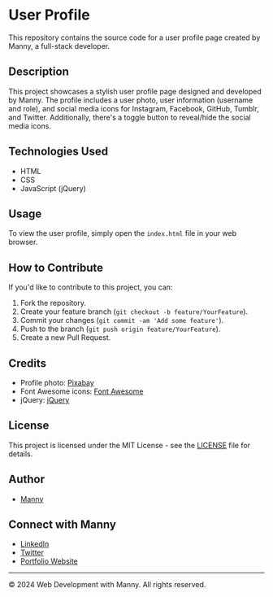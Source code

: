 # User Profile

This repository contains the source code for a user profile page created by Manny, a full-stack developer.

## Description

This project showcases a stylish user profile page designed and developed by Manny. The profile includes a user photo, user information (username and role), and social media icons for Instagram, Facebook, GitHub, Tumblr, and Twitter. Additionally, there's a toggle button to reveal/hide the social media icons.

## Technologies Used

- HTML
- CSS
- JavaScript (jQuery)

## Usage

To view the user profile, simply open the `index.html` file in your web browser.

## How to Contribute

If you'd like to contribute to this project, you can:

1. Fork the repository.
2. Create your feature branch (`git checkout -b feature/YourFeature`).
3. Commit your changes (`git commit -am 'Add some feature'`).
4. Push to the branch (`git push origin feature/YourFeature`).
5. Create a new Pull Request.

## Credits

- Profile photo: [Pixabay](https://pixabay.com/photos/ai-generated-face-robotic-8171536/)
- Font Awesome icons: [Font Awesome](https://fontawesome.com/)
- jQuery: [jQuery](https://jquery.com/)

## License

This project is licensed under the MIT License - see the [LICENSE](LICENSE) file for details.

## Author

- [Manny](https://github.com/manny-profile)

## Connect with Manny

- [LinkedIn](https://www.linkedin.com/in/manny-profile/)
- [Twitter](https://twitter.com/manny_profile)
- [Portfolio Website](https://www.mannyportfolio.com/)

---

© 2024 Web Development with Manny. All rights reserved.
